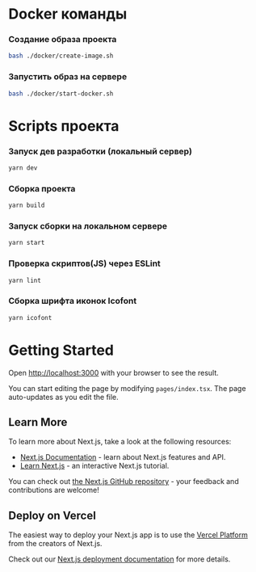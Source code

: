 # Docker команды

### Создание образа проекта
```bash
bash ./docker/create-image.sh
```

### Запустить образ на сервере
```bash
bash ./docker/start-docker.sh
```

# Scripts проекта

### Запуск дев разработки (локальный сервер) 
```bash
yarn dev
```

### Сборка проекта
```bash
yarn build
```
### Запуск сборки на локальном сервере
```bash
yarn start
```

### Проверка скриптов(JS) через ESLint
```bash
yarn lint
```

### Сборка шрифта иконок Icofont
```bash
yarn icofont
```

# Getting Started

Open [http://localhost:3000](http://localhost:3000) with your browser to see the result.

You can start editing the page by modifying `pages/index.tsx`. The page auto-updates as you edit the file.

## Learn More

To learn more about Next.js, take a look at the following resources:

- [Next.js Documentation](https://nextjs.org/docs) - learn about Next.js features and API.
- [Learn Next.js](https://nextjs.org/learn) - an interactive Next.js tutorial.

You can check out [the Next.js GitHub repository](https://github.com/vercel/next.js/) - your feedback and contributions are welcome!

## Deploy on Vercel

The easiest way to deploy your Next.js app is to use the [Vercel Platform](https://vercel.com/new?utm_medium=default-template&filter=next.js&utm_source=create-next-app&utm_campaign=create-next-app-readme) from the creators of Next.js.

Check out our [Next.js deployment documentation](https://nextjs.org/docs/deployment) for more details.
